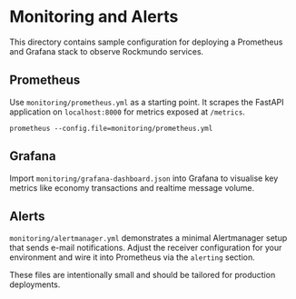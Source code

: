# Monitoring and Alerts

This directory contains sample configuration for deploying a Prometheus and Grafana
stack to observe Rockmundo services.

## Prometheus

Use `monitoring/prometheus.yml` as a starting point. It scrapes the FastAPI
application on `localhost:8000` for metrics exposed at `/metrics`.

```
prometheus --config.file=monitoring/prometheus.yml
```

## Grafana

Import `monitoring/grafana-dashboard.json` into Grafana to visualise key metrics
like economy transactions and realtime message volume.

## Alerts

`monitoring/alertmanager.yml` demonstrates a minimal Alertmanager setup that
sends e-mail notifications. Adjust the receiver configuration for your
environment and wire it into Prometheus via the `alerting` section.

These files are intentionally small and should be tailored for production
deployments.
